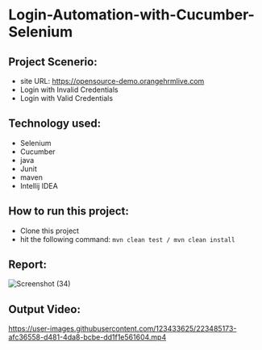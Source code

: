 # Login-Automation-with-Cucumber-Selenium

## Project Scenerio:

- site URL: https://opensource-demo.orangehrmlive.com
- Login with Invalid Credentials 
- Login with Valid Credentials

## Technology used:

- Selenium
- Cucumber
- java
- Junit
- maven
- Intellij IDEA

## How to run this project:

- Clone this project
- hit the following command: ```mvn clean test / mvn clean install```

## Report:
![Screenshot (34)](https://user-images.githubusercontent.com/123433625/223485017-8045c56b-7a2d-4446-83f7-df0e49991bb9.png)

## Output Video:

https://user-images.githubusercontent.com/123433625/223485173-afc36558-d481-4da8-bcbe-dd1f1e561604.mp4

